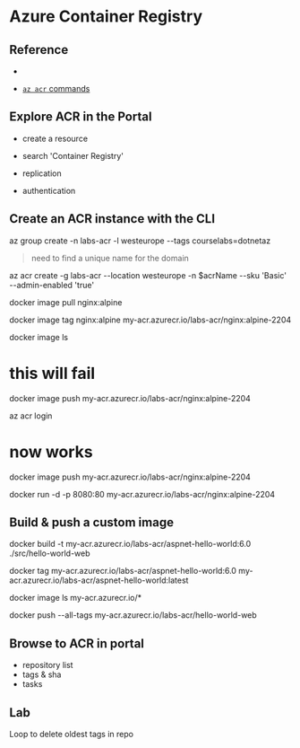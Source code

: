 # Azure Container Registry

## Reference
- 


- [`az acr` commands](TODO)



## Explore ACR in the Portal

- create a resource
- search 'Container Registry'

- replication
- authentication


## Create an ACR instance with the CLI

az group create -n labs-acr -l westeurope --tags courselabs=dotnetaz

> need to find a unique name for the domain

  az acr create -g labs-acr --location westeurope -n $acrName --sku 'Basic'   --admin-enabled 'true' 

docker image pull nginx:alpine

docker image tag nginx:alpine my-acr.azurecr.io/labs-acr/nginx:alpine-2204

docker image ls 

# this will fail

docker image push my-acr.azurecr.io/labs-acr/nginx:alpine-2204

az acr login

# now works

docker image push my-acr.azurecr.io/labs-acr/nginx:alpine-2204

docker run -d -p 8080:80 my-acr.azurecr.io/labs-acr/nginx:alpine-2204

## Build & push a custom image

docker build -t  my-acr.azurecr.io/labs-acr/aspnet-hello-world:6.0 ./src/hello-world-web

docker tag my-acr.azurecr.io/labs-acr/aspnet-hello-world:6.0  my-acr.azurecr.io/labs-acr/aspnet-hello-world:latest

docker image ls my-acr.azurecr.io/*

docker push --all-tags my-acr.azurecr.io/labs-acr/hello-world-web

## Browse to ACR in portal  

- repository list
- tags & sha
- tasks

## Lab

Loop to delete oldest tags in repo

